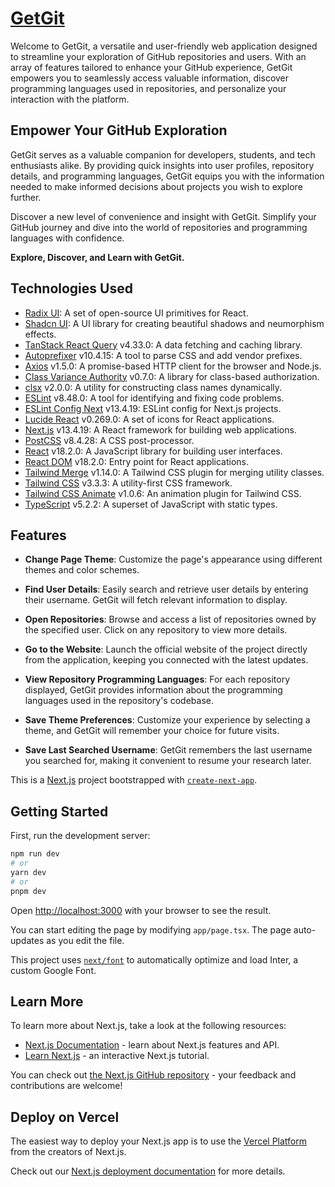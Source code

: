 # <a href="https://getgit.vercel.app" target="_blank" rel="noopener noreferrer">GetGit</a>

Welcome to GetGit, a versatile and user-friendly web application designed to streamline your exploration of GitHub repositories and users. With an array of features tailored to enhance your GitHub experience, GetGit empowers you to seamlessly access valuable information, discover programming languages used in repositories, and personalize your interaction with the platform.

## Empower Your GitHub Exploration

GetGit serves as a valuable companion for developers, students, and tech enthusiasts alike. By providing quick insights into user profiles, repository details, and programming languages, GetGit equips you with the information needed to make informed decisions about projects you wish to explore further.

Discover a new level of convenience and insight with GetGit. Simplify your GitHub journey and dive into the world of repositories and programming languages with confidence.

**Explore, Discover, and Learn with GetGit.**

## Technologies Used

- [Radix UI](https://radix-ui.com/): A set of open-source UI primitives for React.
- [Shadcn UI](https://ui.shadcn.com/): A UI library for creating beautiful shadows and neumorphism effects.
- [TanStack React Query](https://www.npmjs.com/package/@tanstack/react-query) v4.33.0: A data fetching and caching library.
- [Autoprefixer](https://www.npmjs.com/package/autoprefixer) v10.4.15: A tool to parse CSS and add vendor prefixes.
- [Axios](https://www.npmjs.com/package/axios) v1.5.0: A promise-based HTTP client for the browser and Node.js.
- [Class Variance Authority](https://www.npmjs.com/package/class-variance-authority) v0.7.0: A library for class-based authorization.
- [clsx](https://www.npmjs.com/package/clsx) v2.0.0: A utility for constructing class names dynamically.
- [ESLint](https://www.npmjs.com/package/eslint) v8.48.0: A tool for identifying and fixing code problems.
- [ESLint Config Next](https://www.npmjs.com/package/eslint-config-next) v13.4.19: ESLint config for Next.js projects.
- [Lucide React](https://www.npmjs.com/package/lucide-react) v0.269.0: A set of icons for React applications.
- [Next.js](https://www.npmjs.com/package/next) v13.4.19: A React framework for building web applications.
- [PostCSS](https://www.npmjs.com/package/postcss) v8.4.28: A CSS post-processor.
- [React](https://www.npmjs.com/package/react) v18.2.0: A JavaScript library for building user interfaces.
- [React DOM](https://www.npmjs.com/package/react-dom) v18.2.0: Entry point for React applications.
- [Tailwind Merge](https://www.npmjs.com/package/tailwind-merge) v1.14.0: A Tailwind CSS plugin for merging utility classes.
- [Tailwind CSS](https://www.npmjs.com/package/tailwindcss) v3.3.3: A utility-first CSS framework.
- [Tailwind CSS Animate](https://www.npmjs.com/package/tailwindcss-animate) v1.0.6: An animation plugin for Tailwind CSS.
- [TypeScript](https://www.npmjs.com/package/typescript) v5.2.2: A superset of JavaScript with static types.

## Features

- **Change Page Theme**: Customize the page's appearance using different themes and color schemes.

- **Find User Details**: Easily search and retrieve user details by entering their username. GetGit will fetch relevant information to display.

- **Open Repositories**: Browse and access a list of repositories owned by the specified user. Click on any repository to view more details.

- **Go to the Website**: Launch the official website of the project directly from the application, keeping you connected with the latest updates.

- **View Repository Programming Languages**: For each repository displayed, GetGit provides information about the programming languages used in the repository's codebase.

- **Save Theme Preferences**: Customize your experience by selecting a theme, and GetGit will remember your choice for future visits.

- **Save Last Searched Username**: GetGit remembers the last username you searched for, making it convenient to resume your research later.

This is a [Next.js](https://nextjs.org/) project bootstrapped with [`create-next-app`](https://github.com/vercel/next.js/tree/canary/packages/create-next-app).

## Getting Started

First, run the development server:

```bash
npm run dev
# or
yarn dev
# or
pnpm dev
```

Open [http://localhost:3000](http://localhost:3000) with your browser to see the result.

You can start editing the page by modifying `app/page.tsx`. The page auto-updates as you edit the file.

This project uses [`next/font`](https://nextjs.org/docs/basic-features/font-optimization) to automatically optimize and load Inter, a custom Google Font.

## Learn More

To learn more about Next.js, take a look at the following resources:

- [Next.js Documentation](https://nextjs.org/docs) - learn about Next.js features and API.
- [Learn Next.js](https://nextjs.org/learn) - an interactive Next.js tutorial.

You can check out [the Next.js GitHub repository](https://github.com/vercel/next.js/) - your feedback and contributions are welcome!

## Deploy on Vercel

The easiest way to deploy your Next.js app is to use the [Vercel Platform](https://vercel.com/new?utm_medium=default-template&filter=next.js&utm_source=create-next-app&utm_campaign=create-next-app-readme) from the creators of Next.js.

Check out our [Next.js deployment documentation](https://nextjs.org/docs/deployment) for more details.
